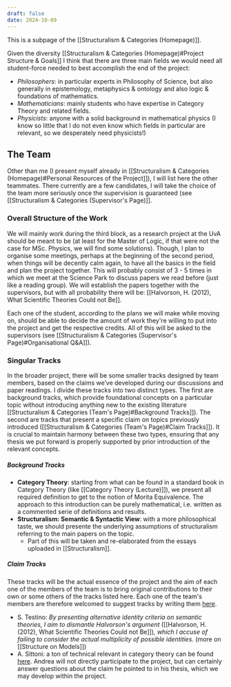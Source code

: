 ```yaml
---
draft: false
date: 2024-10-09
---
```

This is a subpage of the [[Structuralism & Categories (Homepage)]].

Given the diversity [[Structuralism & Categories (Homepage)#Project Structure & Goals]] I think that there are three main fields we would need all student-force needed to best accomplish the end of the project:
- _Philosophers_: in particular experts in Philosophy of Science, but also generally in epistemology, metaphysics & ontology and also logic & foundations of mathematics.
- _Mathematicians_: mainly students who have expertise in Category Theory and related fields. 
- _Physicists_: anyone with a solid background in mathematical physics (I know so little that I do not even know which fields in particular are relevant, so we desperately need physicists!)
## The Team
Other than me (I present myself already in [[Structuralism & Categories (Homepage)#Personal Resources of the Project]]), I will list here the other teammates. There currently are a few candidates, I will take the choice of the team more seriously once the supervision is guaranteed (see [[Structuralism & Categories (Supervisor's Page)]].
### Overall Structure of the Work
We will mainly work during the third block, as a research project at the UvA should be meant to be (at least for the Master of Logic, if that were not the case for MSc. Physics, we will find some solutions). Though, I plan to organise some meetings, perhaps at the beginning of the second period, when things will be decently calm again, to have all the basics in the field and plan the project together. This will probably consist of 3 - 5 times in which we meet at the Science Park to discuss papers we read before (just like a reading group). We will establish the papers together with the supervisors, but with all probability there will be: [[Halvorson, H. (2012), What Scientific Theories Could not Be]].

Each one of the student, according to the plans we will make while moving on, should be able to decide the amount of work they're willing to put into the project and get the respective credits. All of this will be asked to the supervisors (see [[Structuralism & Categories (Supervisor's Page)#Organisational Q&A]]).
### Singular Tracks
In the broader project, there will be some smaller tracks designed by team members, based on the claims we’ve developed during our discussions and paper readings. I divide these tracks into two distinct types. The first are background tracks, which provide foundational concepts on a particular topic without introducing anything new to the existing literature [[Structuralism & Categories (Team's Page)#Background Tracks]]). The second are tracks that present a specific claim on topics previously introduced ([[Structuralism & Categories (Team's Page)#Claim Tracks]]). It is crucial to maintain harmony between these two types, ensuring that any thesis we put forward is properly supported by prior introduction of the relevant concepts.
##### Background Tracks
- **Category Theory**: starting from what can be found in a standard book in Category Theory (like [[Category Theory (Lecture)]]), we present all required definition to get to the notion of Morita Equivalence. The approach to this introduction can be purely mathematical, i.e. written as a commented serie of definitions and results.
- **Structuralism: Semantic & Syntactic View**: with a more philosophical taste, we should presente the underlying assumptions of structuralism referring to the main papers on the topic.
	- Part of this will be taken and re-elaborated from the essays uploaded in [[Structuralism]].
##### Claim Tracks
These tracks will be the actual essence of the project and the aim of each one of the members of the team is to bring original contributions to their own or some others of the tracks listed here. Each one of the team's members are therefore welcomed to suggest tracks by writing them [here](https://www.overleaf.com/9972377763krshjstwzmwx#d9e0ff).
- S. Testino: _By presenting alternative identity criteria on semantic theories, I aim to dismantle Halvorson's argument_ ([[Halvorson, H. (2012), What Scientific Theories Could not Be]])_, which I accuse of failing to consider the actual multiplicity of possible identities._ (more on [[Structure on Models]])
- A. Sittoni: a ton of technical relevant in category theory can be found [here](https://drive.google.com/drive/folders/1-PKOMLwWCvZb8dQ43dpHyWLGiw2vnQJO). Andrea will not directly participate to the project, but can certainly answer questions about the claim he pointed to in his thesis, which we may develop within the project.